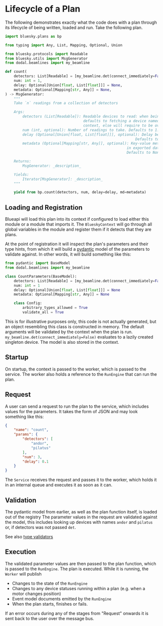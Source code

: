 # Lifecycle of a Plan

The following demonstrates exactly what the code does with a plan through its lifecycle 
of being written, loaded and run. Take the following plan.

```python
import bluesky.plans as bp

from typing import Any, List, Mapping, Optional, Union

from bluesky.protocols import Readable
from bluesky.utils import MsgGenerator
from dodal.beamlines import my_beamline

def count(
    detectors: List[Readable] = [my_beamline.det(connect_immediately=False)],
    num: int = 1,
    delay: Optional[Union[float, List[float]]] = None,
    metadata: Optional[Mapping[str, Any]] = None,
) -> MsgGenerator:
    """
    Take `n` readings from a collection of detectors

    Args:
        detectors (List[Readable]): Readable devices to read: when being run in Blueapi
                                    defaults to fetching a device named "det" from its
                                    context, else will require to be overridden.
        num (int, optional): Number of readings to take. Defaults to 1.
        delay (Optional[Union[float, List[float]]], optional): Delay between readings.
                                                            Defaults to None.
        metadata (Optional[Mapping[str, Any]], optional): Key-value metadata to include
                                                        in exported data.
                                                        Defaults to None.

    Returns:
        MsgGenerator: _description_

    Yields:
        Iterator[MsgGenerator]: _description_
    """

    yield from bp.count(detectors, num, delay=delay, md=metadata)
```


## Loading and Registration

Blueapi will load this plan into its context if configured to load either this module or a module that 
imports it. The `BlueskyContext` will go through all global variables in the module and register them
if it detects that they are plans.

At the point of registration it will inspect the plan's parameters and their type hints, from which it
will build a [pydantic](https://docs.pydantic.dev/) model of the parameters to validate against. In other words, it will build something
like this:


```python
from pydantic import BaseModel
from dodal.beamlines import my_beamline

class CountParameters(BaseModel):
    detectors: List[Readable] = [my_beamline.det(connect_immediately=False)]
    num: int = 1
    delay: Optional[Union[float, List[float]]] = None
    metadata: Optional[Mapping[str, Any]] = None

    class Config:
        arbitrary_types_allowed = True
        validate_all = True
```

This is for illustrative purposes only, this code is not actually generated, but an object resembling this class is constructed in memory. The default arguments will be validated by the context when the plan is run. `my_beamline.det(connect_immediately=False)` evaluates to a lazily created singleton device. The model is also stored in the context.

## Startup

On startup, the context is passed to the worker, which is passed to the service.
The worker also holds a reference to the `RunEngine` that can run the plan.

## Request

A user can send a request to run the plan to the service, which includes values for the parameters.
It takes the form of JSON and may look something like this:
```json
{
    "name": "count",
    "params": {
        "detectors": [
            "andor",
            "pilatus"
        ],
        "num": 3,
        "delay": 0.1
    }
}
```

The `Service` receives the request and passes it to the worker, which holds it in an internal queue
and executes it as soon as it can. 


## Validation

The pydantic model from earlier, as well as the plan function itself, is loaded out of the registry
The parameter values in the request are validated against the model, this includes looking up devices
with names `andor` and `pilatus` or, if detectors was not passed `det`.

See also [type validators](./type_validators.md)


## Execution

The validated parameter values are then passed to the plan function, which is passed to the `RunEngine`.
The plan is executed. While it is running, the `Worker` will publish

* Changes to the state of the `RunEngine`
* Changes to any device statuses running within a plan (e.g. when a motor changes position)
* Event model documents emitted by the `RunEngine`
* When the plan starts, finishes or fails.

If an error occurs during any of the stages from "Request" onwards it is sent back to the user
over the message bus.
